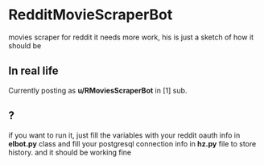 # RedditMovieScraperBot
movies scraper for reddit
it needs more work, his is just a sketch of how it should be
## In real life
Currently posting as **u/RMoviesScraperBot** in [1] sub.

## ?
if you want to run it, just fill the variables with your reddit oauth info in **elbot.py** class
and fill your postgresql connection info in **hz.py** file to store history.
and it should be working fine
